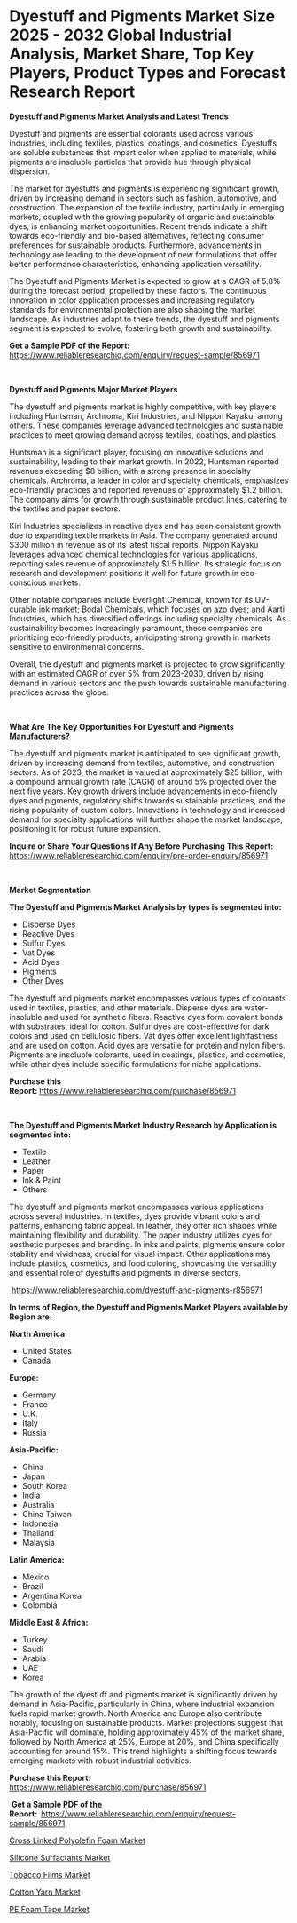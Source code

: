 <p><h1>Dyestuff and Pigments Market Size 2025 - 2032 Global Industrial Analysis, Market Share, Top Key Players, Product Types and Forecast Research Report</h1></p><p><strong>Dyestuff and Pigments Market Analysis and Latest Trends</strong></p>
<p><p>Dyestuff and pigments are essential colorants used across various industries, including textiles, plastics, coatings, and cosmetics. Dyestuffs are soluble substances that impart color when applied to materials, while pigments are insoluble particles that provide hue through physical dispersion. </p><p>The market for dyestuffs and pigments is experiencing significant growth, driven by increasing demand in sectors such as fashion, automotive, and construction. The expansion of the textile industry, particularly in emerging markets, coupled with the growing popularity of organic and sustainable dyes, is enhancing market opportunities. Recent trends indicate a shift towards eco-friendly and bio-based alternatives, reflecting consumer preferences for sustainable products. Furthermore, advancements in technology are leading to the development of new formulations that offer better performance characteristics, enhancing application versatility.</p><p>The Dyestuff and Pigments Market is expected to grow at a CAGR of 5.8% during the forecast period, propelled by these factors. The continuous innovation in color application processes and increasing regulatory standards for environmental protection are also shaping the market landscape. As industries adapt to these trends, the dyestuff and pigments segment is expected to evolve, fostering both growth and sustainability.</p></p>
<p><strong>Get a Sample PDF of the Report:&nbsp;</strong> <a href="https://www.reliableresearchiq.com/enquiry/request-sample/856971?utm_campaign=1144&utm_medium=2&utm_source=Github&utm_content=ia&utm_term=31032025&utm_id=dyestuff-and-pigments">https://www.reliableresearchiq.com/enquiry/request-sample/856971</a></p>
<p>&nbsp;</p>
<p><strong>Dyestuff and Pigments Major Market Players</strong></p>
<p><p>The dyestuff and pigments market is highly competitive, with key players including Huntsman, Archroma, Kiri Industries, and Nippon Kayaku, among others. These companies leverage advanced technologies and sustainable practices to meet growing demand across textiles, coatings, and plastics.</p><p>Huntsman is a significant player, focusing on innovative solutions and sustainability, leading to their market growth. In 2022, Huntsman reported revenues exceeding $8 billion, with a strong presence in specialty chemicals. Archroma, a leader in color and specialty chemicals, emphasizes eco-friendly practices and reported revenues of approximately $1.2 billion. The company aims for growth through sustainable product lines, catering to the textiles and paper sectors.</p><p>Kiri Industries specializes in reactive dyes and has seen consistent growth due to expanding textile markets in Asia. The company generated around $300 million in revenue as of its latest fiscal reports. Nippon Kayaku leverages advanced chemical technologies for various applications, reporting sales revenue of approximately $1.5 billion. Its strategic focus on research and development positions it well for future growth in eco-conscious markets.</p><p>Other notable companies include Everlight Chemical, known for its UV-curable ink market; Bodal Chemicals, which focuses on azo dyes; and Aarti Industries, which has diversified offerings including specialty chemicals. As sustainability becomes increasingly paramount, these companies are prioritizing eco-friendly products, anticipating strong growth in markets sensitive to environmental concerns.</p><p>Overall, the dyestuff and pigments market is projected to grow significantly, with an estimated CAGR of over 5% from 2023-2030, driven by rising demand in various sectors and the push towards sustainable manufacturing practices across the globe.</p></p>
<p>&nbsp;</p>
<p><strong>What Are The Key Opportunities For Dyestuff and Pigments Manufacturers?</strong></p>
<p><p>The dyestuff and pigments market is anticipated to see significant growth, driven by increasing demand from textiles, automotive, and construction sectors. As of 2023, the market is valued at approximately $25 billion, with a compound annual growth rate (CAGR) of around 5% projected over the next five years. Key growth drivers include advancements in eco-friendly dyes and pigments, regulatory shifts towards sustainable practices, and the rising popularity of custom colors. Innovations in technology and increased demand for specialty applications will further shape the market landscape, positioning it for robust future expansion.</p></p>
<p><strong>Inquire or Share Your Questions If Any Before Purchasing This Report:</strong> <a href="https://www.reliableresearchiq.com/enquiry/pre-order-enquiry/856971?utm_campaign=1144&utm_medium=2&utm_source=Github&utm_content=ia&utm_term=31032025&utm_id=dyestuff-and-pigments">https://www.reliableresearchiq.com/enquiry/pre-order-enquiry/856971</a></p>
<p>&nbsp;</p>
<p><strong>Market Segmentation</strong></p>
<p><strong>The Dyestuff and Pigments Market Analysis by types is segmented into:</strong></p>
<p><ul><li>Disperse Dyes</li><li>Reactive Dyes</li><li>Sulfur Dyes</li><li>Vat Dyes</li><li>Acid Dyes</li><li>Pigments</li><li>Other Dyes</li></ul></p>
<p><p>The dyestuff and pigments market encompasses various types of colorants used in textiles, plastics, and other materials. Disperse dyes are water-insoluble and used for synthetic fibers. Reactive dyes form covalent bonds with substrates, ideal for cotton. Sulfur dyes are cost-effective for dark colors and used on cellulosic fibers. Vat dyes offer excellent lightfastness and are used on cotton. Acid dyes are versatile for protein and nylon fibers. Pigments are insoluble colorants, used in coatings, plastics, and cosmetics, while other dyes include specific formulations for niche applications.</p></p>
<p><strong>Purchase this Report:&nbsp;</strong><a href="https://www.reliableresearchiq.com/purchase/856971?utm_campaign=1144&utm_medium=2&utm_source=Github&utm_content=ia&utm_term=31032025&utm_id=dyestuff-and-pigments">https://www.reliableresearchiq.com/purchase/856971</a></p>
<p>&nbsp;</p>
<p><strong>The Dyestuff and Pigments Market Industry Research by Application is segmented into:</strong></p>
<p><ul><li>Textile</li><li>Leather</li><li>Paper</li><li>Ink & Paint</li><li>Others</li></ul></p>
<p><p>The dyestuff and pigments market encompasses various applications across several industries. In textiles, dyes provide vibrant colors and patterns, enhancing fabric appeal. In leather, they offer rich shades while maintaining flexibility and durability. The paper industry utilizes dyes for aesthetic purposes and branding. In inks and paints, pigments ensure color stability and vividness, crucial for visual impact. Other applications may include plastics, cosmetics, and food coloring, showcasing the versatility and essential role of dyestuffs and pigments in diverse sectors.</p></p>
<p><a href="https://www.reliableresearchiq.com/dyestuff-and-pigments-r856971?utm_campaign=1144&utm_medium=2&utm_source=Github&utm_content=ia&utm_term=31032025&utm_id=dyestuff-and-pigments">&nbsp;https://www.reliableresearchiq.com/dyestuff-and-pigments-r856971</a></p>
<p><strong>In terms of Region, the Dyestuff and Pigments Market Players available by Region are:</strong></p>
<p>
    <p> <strong> North America: </strong>
        <ul>
            <li>United States</li>
            <li>Canada</li>
        </ul>
        </p> 
    <p> <strong> Europe: </strong>
        <ul>
            <li>Germany</li>
            <li>France</li>
            <li>U.K.</li>
            <li>Italy</li>
            <li>Russia</li>
        </ul>
        </p> 
    <p> <strong> Asia-Pacific: </strong>
        <ul>
            <li>China</li>
            <li>Japan</li>
            <li>South Korea</li>
            <li>India</li>
            <li>Australia</li>
            <li>China Taiwan</li>
            <li>Indonesia</li>
            <li>Thailand</li>
            <li>Malaysia</li>
        </ul>
        </p> 
    <p> <strong> Latin America: </strong>
        <ul>
            <li>Mexico</li>
            <li>Brazil</li>
            <li>Argentina Korea</li>
            <li>Colombia</li>
        </ul>
        </p> 
    <p> <strong> Middle East & Africa: </strong>
        <ul>
            <li>Turkey</li>
            <li>Saudi</li>
            <li>Arabia</li>
            <li>UAE</li>
            <li>Korea</li>
        </ul>
    </p>
    </p>
<p><p>The growth of the dyestuff and pigments market is significantly driven by demand in Asia-Pacific, particularly in China, where industrial expansion fuels rapid market growth. North America and Europe also contribute notably, focusing on sustainable products. Market projections suggest that Asia-Pacific will dominate, holding approximately 45% of the market share, followed by North America at 25%, Europe at 20%, and China specifically accounting for around 15%. This trend highlights a shifting focus towards emerging markets with robust industrial activities.</p></p>
<p><strong>Purchase this Report: </strong><a href="https://www.reliableresearchiq.com/purchase/856971?utm_campaign=1144&utm_medium=2&utm_source=Github&utm_content=ia&utm_term=31032025&utm_id=dyestuff-and-pigments">https://www.reliableresearchiq.com/purchase/856971</a></p>
<p>&nbsp;<strong>Get a Sample PDF of the Report:&nbsp;&nbsp;</strong><a href="https://www.reliableresearchiq.com/enquiry/request-sample/856971?utm_campaign=1144&utm_medium=2&utm_source=Github&utm_content=ia&utm_term=31032025&utm_id=dyestuff-and-pigments">https://www.reliableresearchiq.com/enquiry/request-sample/856971</a></p>
<p><strong></strong></p>
<p><p><a href="https://github.com/gunbybeahmg1/Market-Research-Report-List-1/blob/main/cross-linked-polyolefin-foam-market.md?utm_campaign=1144&utm_medium=2&utm_source=Github&utm_content=ia&utm_term=31032025&utm_id=dyestuff-and-pigments">Cross Linked Polyolefin Foam Market</a></p><p><a href="https://github.com/signallaikun/Market-Research-Report-List-1/blob/main/silicone-surfactants-market.md?utm_campaign=1144&utm_medium=2&utm_source=Github&utm_content=ia&utm_term=31032025&utm_id=dyestuff-and-pigments">Silicone Surfactants Market</a></p><p><a href="https://github.com/shefikagbons/Market-Research-Report-List-1/blob/main/tobacco-films-market.md?utm_campaign=1144&utm_medium=2&utm_source=Github&utm_content=ia&utm_term=31032025&utm_id=dyestuff-and-pigments">Tobacco Films Market</a></p><p><a href="https://github.com/celpabembes/Market-Research-Report-List-1/blob/main/cotton-yarn-market.md?utm_campaign=1144&utm_medium=2&utm_source=Github&utm_content=ia&utm_term=31032025&utm_id=dyestuff-and-pigments">Cotton Yarn Market</a></p><p><a href="https://github.com/mateyappiazo/Market-Research-Report-List-1/blob/main/pe-foam-tape-market.md?utm_campaign=1144&utm_medium=2&utm_source=Github&utm_content=ia&utm_term=31032025&utm_id=dyestuff-and-pigments">PE Foam Tape Market</a></p></p>